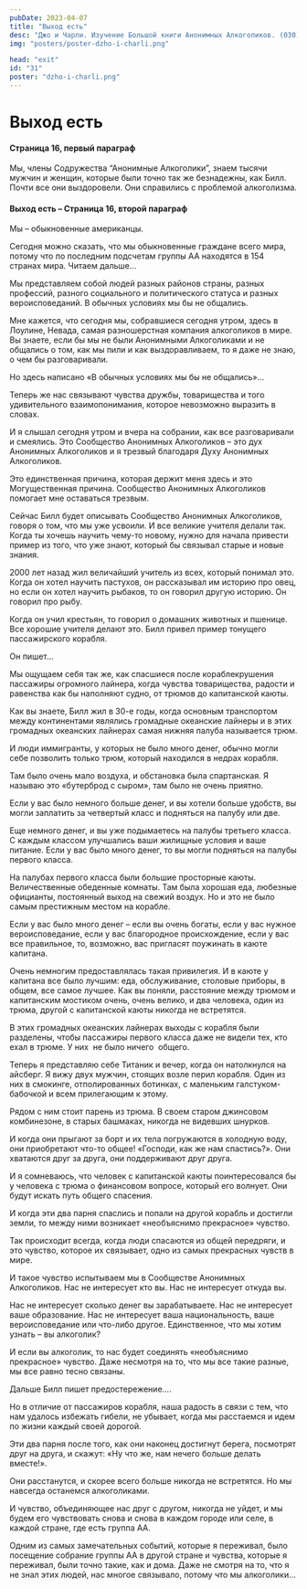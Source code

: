 ```yaml
---
pubDate: 2023-04-07
title: "Выход есть"
desc: "Джо и Чарли. Изучение Большой книги Анонимных Алкоголиков. (030)"
img: "posters/poster-dzho-i-charli.png"

head: "exit"
id: "31"
poster: "dzho-i-charli.png"
---
```


# Выход есть

#### Страница 16, первый параграф

Мы, члены Содружества “Анонимные Алкоголики”, знаем тысячи мужчин и женщин, которые были точно так же безнадежны, как Билл. Почти все они выздоровели. Они справились с проблемой алкоголизма.

#### Выход есть – Страница 16, второй параграф

Мы – обыкновенные американцы.

Сегодня можно сказать, что мы обыкновенные граждане всего мира, потому что по последним подсчетам группы АА находятся в 154 странах мира. Читаем дальше…

Мы представляем собой людей разных районов страны, разных профессий, разного социального и политического статуса и разных вероисповеданий. В обычных условиях мы бы не общались.

Мне кажется, что сегодня мы, собравшиеся сегодня утром, здесь в Лоулине, Невада, самая разношерстная компания алкоголиков в мире. Вы знаете, если бы мы не были Анонимными Алкоголиками и не общались о том, как мы пили и как выздоравливаем, то я даже не знаю, о чем бы разговаривали.

Но здесь написано «В обычных условиях мы бы не общались»…

Теперь же нас связывают чувства дружбы, товарищества и того удивительного взаимопонимания, которое невозможно выразить в словах.

И я слышал сегодня утром и вчера на собрании, как все разговаривали и смеялись. Это Сообщество Анонимных Алкоголиков – это дух Анонимных Алкоголиков и я трезвый благодаря Духу Анонимных Алкоголиков.

Это единственная причина, которая держит меня здесь и это Могущественная причина. Сообщество Анонимных Алкоголиков помогает мне оставаться трезвым.

Сейчас Билл будет описывать Сообщество Анонимных Алкоголиков, говоря о том, что мы уже усвоили. И все великие учителя делали так. Когда ты хочешь научить чему-то новому, нужно для начала привести пример из того, что уже знают, который бы связывал старые и новые знания.

2000 лет назад жил величайший учитель из всех, который понимал это. Когда он хотел научить пастухов, он рассказывал им историю про овец, но если он хотел научить рыбаков, то он говорил другую историю. Он говорил про рыбу.

Когда он учил крестьян, то говорил о домашних животных и пшенице. Все хорошие учителя делают это. Билл привел пример тонущего пассажирского корабля.

Он пишет…

Мы ощущаем себя так же, как спасшиеся после кораблекрушения пассажиры огромного лайнера, когда чувства товарищества, радости и равенства как бы наполняют судно, от трюмов до капитанской каюты.

Как вы знаете, Билл жил в 30-е годы, когда основным транспортом между континентами являлись громадные океанские лайнеры и в этих громадных океанских лайнерах самая нижняя палуба называется трюм.

И люди иммигранты, у которых не было много денег, обычно могли себе позволить только трюм, который находился в недрах корабля.

Там было очень мало воздуха, и обстановка была спартанская. Я называю это «бутерброд с сыром», там было не очень приятно.

Если у вас было немного больше денег, и вы хотели больше удобств, вы могли заплатить за четвертый класс и подняться на палубу или две.

Еще немного денег, и вы уже подымаетесь на палубы третьего класса. С каждым классом улучшались ваши жилищные условия и ваше питание. Если у вас было много денег, то вы могли подняться на палубы первого класса.

На палубах первого класса были большие просторные каюты. Величественные обеденные комнаты. Там была хорошая еда, любезные официанты, постоянный выход на свежий воздух. Но и это не было самым престижным местом на корабле.

Если у вас было много денег – если вы очень богаты, если у вас нужное вероисповедание, если у вас благородное происхождение, если у вас все правильное, то, возможно, вас пригласят поужинать в каюте капитана.

Очень немногим предоставлялась такая привилегия. И в каюте у капитана все было лучшим: еда, обслуживание, столовые приборы, в общем, все самое лучшее. Как вы поняли, расстояние между трюмом и капитанским мостиком очень, очень велико, и два человека, один из трюма, другой с капитанской каюты никогда не встретятся.

В этих громадных океанских лайнерах выходы с корабля были разделены, чтобы пассажиры первого класса даже не видели тех, кто ехал в трюме. У них  не было ничего  общего.

Теперь я представляю себе Титаник и вечер, когда он натолкнулся на айсберг. Я вижу двух мужчин, стоящих возле перил корабля. Один из них в смокинге, отполированных ботинках, с маленьким галстуком-бабочкой и всем прилегающим к этому.

Рядом с ним стоит парень из трюма. В своем старом джинсовом комбинезоне, в старых башмаках, никогда не видевших шнурков.

И когда они прыгают за борт и их тела погружаются в холодную воду, они приобретают что-то общее! «Господи, как же нам спастись?». Они хватаются друг за друга, они поддерживают друг друга.

И я сомневаюсь, что человек с капитанской каюты поинтересовался бы у человека с трюма о финансовом вопросе, который его волнует. Они будут искать путь общего спасения.

И когда эти два парня спаслись и попали на другой корабль и достигли земли, то между ними возникает «необъяснимо прекрасное» чувство.

Так происходит всегда, когда люди спасаются из общей передряги, и это чувство, которое их связывает, одно из самых прекрасных чувств в мире.

И такое чувство испытываем мы в Сообществе Анонимных Алкоголиков. Нас не интересует кто вы. Нас не интересует откуда вы.

Нас не интересует сколько денег вы зарабатываете. Нас не интересует ваше образование. Нас не интересует ваша национальность, ваше вероисповедание или что-либо другое. Единственное, что мы хотим узнать – вы алкоголик?

И если вы алкоголик, то нас будет соединять «необъяснимо прекрасное» чувство. Даже несмотря на то, что мы все такие разные, мы все равно тесно связаны.

Дальше Билл пишет предостережение….

Но в отличие от пассажиров корабля, наша радость в связи с тем, что нам удалось избежать гибели, не убывает, когда мы расстаемся и идем по жизни каждый своей дорогой.

Эти два парня после того, как они наконец достигнут берега, посмотрят друг на друга, и скажут: «Ну что же, нам нечего больше делать вместе!».

Они расстанутся, и скорее всего больше никогда не встретятся. Но мы навсегда останемся алкоголиками.

И чувство, объединяющее нас друг с другом, никогда не уйдет, и мы будем его чувствовать снова и снова в каждом городе или селе, в каждой стране, где есть группа АА.

Одним из самых замечательных событий, которые я переживал, было посещение собрание группы АА в другой стране и чувства, которые я переживал, были точно такие, как и дома. Даже не смотря на то, что я не знал этих людей, нас многое связывало, потому что мы алкоголики…
